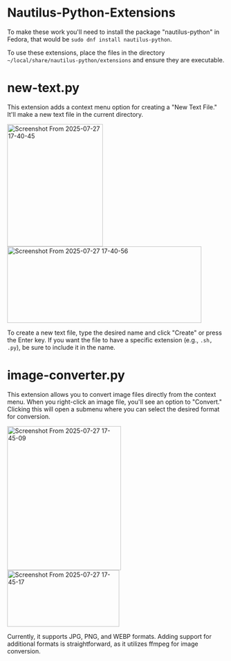 
# Nautilus-Python-Extensions

To make these work you'll need to install the package "nautilus-python" in Fedora, that would be `sudo dnf install nautilus-python`. 

To use these extensions, place the files in the directory `~/local/share/nautilus-python/extensions` and ensure they are executable.
# new-text.py

This extension adds a context menu option for creating a "New Text File." It'll make a new text file in the current directory.

<img width="221" height="283" alt="Screenshot From 2025-07-27 17-40-45" src="https://github.com/user-attachments/assets/d9933085-3549-4d6f-a69b-d124d194e039" />
<img width="449" height="177" alt="Screenshot From 2025-07-27 17-40-56" src="https://github.com/user-attachments/assets/5759a8bd-c189-42af-a872-8496e2bf4224" />

To create a new text file, type the desired name and click "Create" or press the Enter key. If you want the file to have a specific extension (e.g., `.sh,` `.py`), be sure to include it in the name.
# image-converter.py

This extension allows you to convert image files directly from the context menu. When you right-click an image file, you'll see an option to "Convert." Clicking this will open a submenu where you can select the desired format for conversion.

<img width="263" height="333" alt="Screenshot From 2025-07-27 17-45-09" src="https://github.com/user-attachments/assets/381f5f56-f99d-493e-a6ee-82dccba66e2b" />
<img width="259" height="131" alt="Screenshot From 2025-07-27 17-45-17" src="https://github.com/user-attachments/assets/905d9085-4857-4c97-9d33-83f24ee2d07e" />

Currently, it supports JPG, PNG, and WEBP formats. Adding support for additional formats is straightforward, as it utilizes ffmpeg for image conversion.

